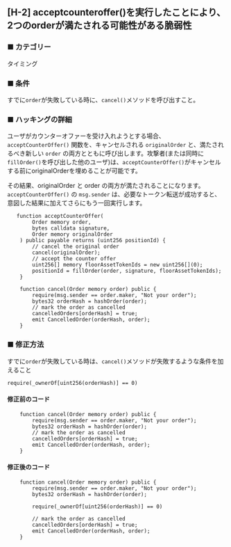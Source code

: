 ## [H-2] acceptcounteroffer()を実行したことにより、2つのorderが満たされる可能性がある脆弱性

### ■ カテゴリー

タイミング

### ■ 条件

すでに`order`が失敗している時に、`cancel()`メソッドを呼び出すこと。

### ■ ハッキングの詳細

ユーザがカウンターオファーを受け入れようとする場合、`acceptCounterOffer()` 関数を、キャンセルされる `originalOrder` と、満たされるべき新しい `order` の両方とともに呼び出します。攻撃者(または同時に`fillOrder()`を呼び出した他のユーザ)は、`acceptCounterOffer()`がキャンセルする前にoriginalOrderを埋めることが可能です。

その結果、originalOrder と order の両方が満たされることになります。`acceptCounterOffer()` の `msg.sender` は、必要なトークン転送が成功すると、意図した結果に加えてさらにもう一回実行します。

```sol
   function acceptCounterOffer(
        Order memory order,
        bytes calldata signature,
        Order memory originalOrder
    ) public payable returns (uint256 positionId) {
        // cancel the original order
        cancel(originalOrder);
        // accept the counter offer
        uint256[] memory floorAssetTokenIds = new uint256[](0);
        positionId = fillOrder(order, signature, floorAssetTokenIds);
    }
```

```sol
    function cancel(Order memory order) public {
        require(msg.sender == order.maker, "Not your order");
        bytes32 orderHash = hashOrder(order);
        // mark the order as cancelled
        cancelledOrders[orderHash] = true;
        emit CancelledOrder(orderHash, order);
    }
```

### ■ 修正方法

すでに`order`が失敗している時は、`cancel()`メソッドが失敗するような条件を加えること

```sol
require(_ownerOf[uint256(orderHash)] == 0)
```

#### 修正前のコード

```sol
    function cancel(Order memory order) public {
        require(msg.sender == order.maker, "Not your order");
        bytes32 orderHash = hashOrder(order);
        // mark the order as cancelled
        cancelledOrders[orderHash] = true;
        emit CancelledOrder(orderHash, order);
    }
```

#### 修正後のコード

```sol
    function cancel(Order memory order) public {
        require(msg.sender == order.maker, "Not your order");
        bytes32 orderHash = hashOrder(order);

        require(_ownerOf[uint256(orderHash)] == 0)
        
        // mark the order as cancelled
        cancelledOrders[orderHash] = true;
        emit CancelledOrder(orderHash, order);
    }
```